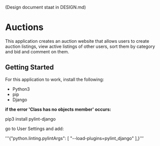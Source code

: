 (Design document staat in DESIGN.md)

# Auctions

This application creates an auction website that allows users to create auction listings, 
view active listings of other users, sort them by category and bid and comment on them.

## Getting Started

For this application to work, install the following:
- Python3
- pip
- Django

**if the error 'Class has no objects member' occurs:**

pip3 install pylint-django

go to User Settings and add:

'''{"python.linting.pylintArgs": [
     "--load-plugins=pylint_django"
],}'''
